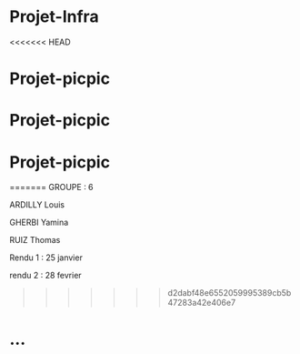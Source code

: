 # Projet-Infra
<<<<<<< HEAD
# Projet-picpic
# Projet-picpic
# Projet-picpic
=======
GROUPE : 6



ARDILLY Louis

GHERBI Yamina

RUIZ Thomas



Rendu 1 : 25 janvier

rendu 2 : 28 fevrier
>>>>>>> d2dabf48e6552059995389cb5b47283a42e406e7
# ...
